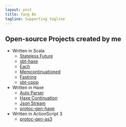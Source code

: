 ```yaml
---
layout: post
title: Yang Bo
tagline: Supporting tagline
---
```


## Open-source Projects created by me
 * Written in Scala
   * [Stateless Future](https://github.com/qifun/stateless-future)
   * [sbt-haxe](https://github.com/qifun/sbt-haxe)
   * [Each](https://github.com/ThoughtWorksInc/each)
   * [Memcontinuationed](https://github.com/Atry/memcontinuationed)
   * [Fastring](https://github.com/Atry/fastring)
   * [sbt-cppp](https://github.com/Atry/sbt-cppp)
 * Written in Haxe
   * [Auto Parser](https://github.com/Atry/auto-parser)
   * [Haxe Continuation](https://github.com/Atry/haxe-continuation)
   * [Json Stream](https://github.com/Atry/json-stream)
   * [protoc-gen-haxe](https://github.com/Atry/protoc-gen-haxe)
 * Written in ActionScript 3
   * [protoc-gen-as3](https://github.com/Atry/protoc-gen-as3)
